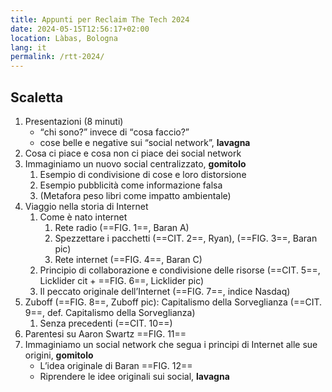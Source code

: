 ```yaml
---
title: Appunti per Reclaim The Tech 2024
date: 2024-05-15T12:56:17+02:00
location: Làbas, Bologna
lang: it
permalink: /rtt-2024/
---
```

## Scaletta

1. Presentazioni (8 minuti)
	- <q>chi sono?</q> invece di <q>cosa faccio?</q>
	- cose belle e negative sui “social network”, **lavagna**
2. Cosa ci piace e cosa non ci piace dei social network
3. Immaginiamo un nuovo social centralizzato, **gomitolo**
	1. Esempio di condivisione di cose e loro distorsione
	2. Esempio pubblicità come informazione falsa
	3. (Metafora peso libri come impatto ambientale)
4. Viaggio nella storia di Internet
	1. Come è nato internet
		1. Rete radio (==FIG. 1==, Baran A)
		2. Spezzettare i pacchetti (==CIT. 2==, Ryan), (==FIG. 3==, Baran pic)
		3. Rete internet (==FIG. 4==, Baran C)
	2. Principio di collaborazione e condivisione delle risorse (==CIT. 5==, Licklider cit + ==FIG. 6==, Licklider pic)
	3. Il peccato originale dell’Internet (==FIG. 7==, indice Nasdaq)
5. Zuboff (==FIG. 8==, Zuboff pic): Capitalismo della Sorveglianza (==CIT. 9==, def. Capitalismo della Sorveglianza)
	1. Senza precedenti (==CIT. 10==)
6. Parentesi su Aaron Swartz ==FIG. 11==
7. Immaginiamo un social network che segua i principi di Internet alle sue origini, **gomitolo**
	- L’idea originale di Baran ==FIG. 12==
	- Riprendere le idee originali sui social, **lavagna**
